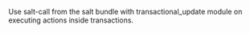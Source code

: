 Use salt-call from the salt bundle with transactional_update module on executing actions inside transactions.
